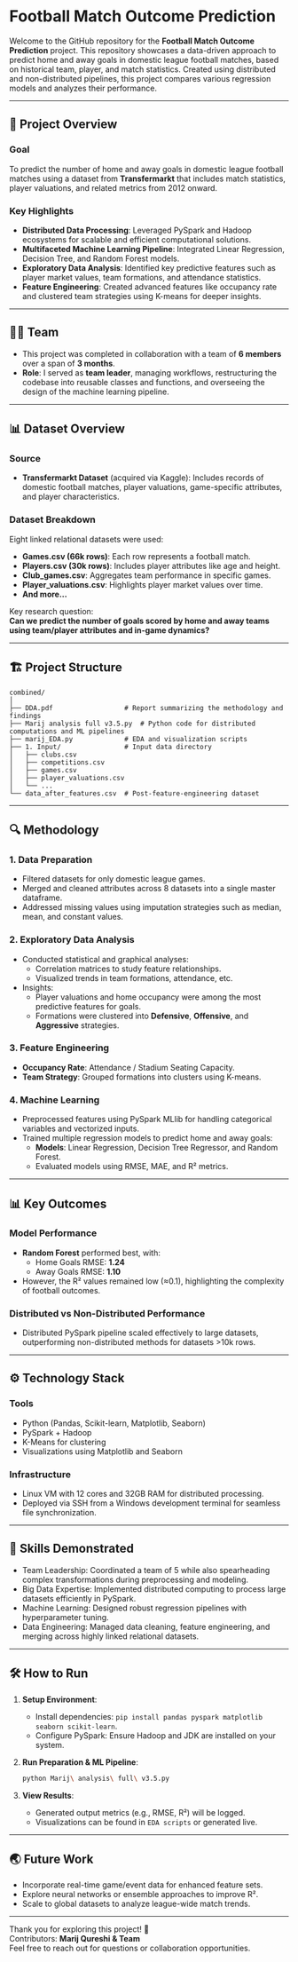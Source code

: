 # Football Match Outcome Prediction

Welcome to the GitHub repository for the **Football Match Outcome Prediction** project. This repository showcases a data-driven approach to predict home and away goals in domestic league football matches, based on historical team, player, and match statistics. Created using distributed and non-distributed pipelines, this project compares various regression models and analyzes their performance.

---

## 🚀 Project Overview

### Goal
To predict the number of home and away goals in domestic league football matches using a dataset from **Transfermarkt** that includes match statistics, player valuations, and related metrics from 2012 onward. 

### Key Highlights
- **Distributed Data Processing**: Leveraged PySpark and Hadoop ecosystems for scalable and efficient computational solutions.
- **Multifaceted Machine Learning Pipeline**: Integrated Linear Regression, Decision Tree, and Random Forest models.
- **Exploratory Data Analysis**: Identified key predictive features such as player market values, team formations, and attendance statistics.
- **Feature Engineering**: Created advanced features like occupancy rate and clustered team strategies using K-means for deeper insights.

---

## 👩‍💻 Team

- This project was completed in collaboration with a team of **6 members** over a span of **3 months**.
- **Role**: I served as **team leader**, managing workflows, restructuring the codebase into reusable classes and functions, and overseeing the design of the machine learning pipeline.

---

## 📊 Dataset Overview

### Source
- **Transfermarkt Dataset** (acquired via Kaggle): Includes records of domestic football matches, player valuations, game-specific attributes, and player characteristics.

### Dataset Breakdown
Eight linked relational datasets were used:
- **Games.csv (66k rows)**: Each row represents a football match.
- **Players.csv (30k rows)**: Includes player attributes like age and height.
- **Club_games.csv**: Aggregates team performance in specific games.
- **Player_valuations.csv**: Highlights player market values over time.
- **And more...**

Key research question:  
**Can we predict the number of goals scored by home and away teams using team/player attributes and in-game dynamics?**

---

## 🏗️ Project Structure

```plaintext
combined/
│
├── DDA.pdf                  # Report summarizing the methodology and findings
├── Marij analysis full v3.5.py  # Python code for distributed computations and ML pipelines
├── marij_EDA.py             # EDA and visualization scripts
├── 1. Input/                # Input data directory
│   ├── clubs.csv
│   ├── competitions.csv
│   ├── games.csv
│   ├── player_valuations.csv
│   └── ...
└── data_after_features.csv  # Post-feature-engineering dataset
```

---

## 🔍 Methodology

### 1. Data Preparation
- Filtered datasets for only domestic league games.
- Merged and cleaned attributes across 8 datasets into a single master dataframe.
- Addressed missing values using imputation strategies such as median, mean, and constant values.

### 2. Exploratory Data Analysis
- Conducted statistical and graphical analyses:
  - Correlation matrices to study feature relationships.
  - Visualized trends in team formations, attendance, etc.
- Insights:
  - Player valuations and home occupancy were among the most predictive features for goals.
  - Formations were clustered into **Defensive**, **Offensive**, and **Aggressive** strategies.

### 3. Feature Engineering
- **Occupancy Rate**: Attendance / Stadium Seating Capacity.
- **Team Strategy**: Grouped formations into clusters using K-means.

### 4. Machine Learning
- Preprocessed features using PySpark MLlib for handling categorical variables and vectorized inputs.
- Trained multiple regression models to predict home and away goals:
  - **Models**: Linear Regression, Decision Tree Regressor, and Random Forest.
  - Evaluated models using RMSE, MAE, and R² metrics.

---

## 📊 Key Outcomes

### Model Performance
- **Random Forest** performed best, with:
  - Home Goals RMSE: **1.24**
  - Away Goals RMSE: **1.10**
- However, the R² values remained low (≈0.1), highlighting the complexity of football outcomes.

### Distributed vs Non-Distributed Performance
- Distributed PySpark pipeline scaled effectively to large datasets, outperforming non-distributed methods for datasets >10k rows.

---

## ⚙️ Technology Stack

### Tools
- Python (Pandas, Scikit-learn, Matplotlib, Seaborn)
- PySpark + Hadoop
- K-Means for clustering
- Visualizations using Matplotlib and Seaborn

### Infrastructure
- Linux VM with 12 cores and 32GB RAM for distributed processing.
- Deployed via SSH from a Windows development terminal for seamless file synchronization.

---

## 🌟 Skills Demonstrated
- Team Leadership: Coordinated a team of 5 while also spearheading complex transformations during preprocessing and modeling.
- Big Data Expertise: Implemented distributed computing to process large datasets efficiently in PySpark.
- Machine Learning: Designed robust regression pipelines with hyperparameter tuning.
- Data Engineering: Managed data cleaning, feature engineering, and merging across highly linked relational datasets.

---

## 🛠️ How to Run

1. **Setup Environment**:
   - Install dependencies: `pip install pandas pyspark matplotlib seaborn scikit-learn`.
   - Configure PySpark: Ensure Hadoop and JDK are installed on your system.

2. **Run Preparation & ML Pipeline**:
   ```bash
   python Marij\ analysis\ full\ v3.5.py
   ```

3. **View Results**:
   - Generated output metrics (e.g., RMSE, R²) will be logged.
   - Visualizations can be found in `EDA scripts` or generated live.

---

## 🌏 Future Work
- Incorporate real-time game/event data for enhanced feature sets.
- Explore neural networks or ensemble approaches to improve R².
- Scale to global datasets to analyze league-wide match trends.

---

Thank you for exploring this project! 🚀  
Contributors: **Marij Qureshi & Team**  
Feel free to reach out for questions or collaboration opportunities.
